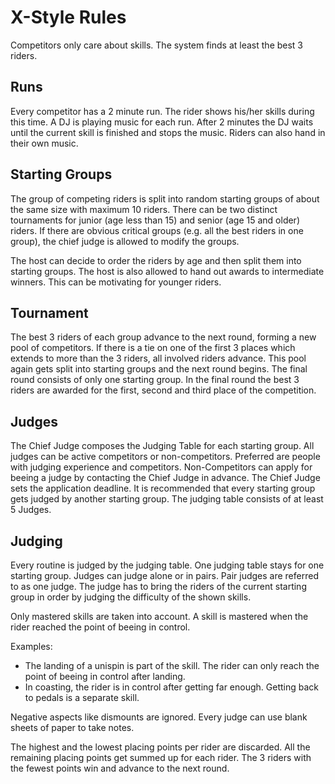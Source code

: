 # X-Style Rules
Competitors only care about skills.
The system finds at least the best 3 riders.

## Runs
Every competitor has a 2 minute run.
The rider shows his/her skills during this time.
A DJ is playing music for each run.
After 2 minutes the DJ waits until the current skill is finished and stops the music. 
Riders can also hand in their own music.

## Starting Groups
The group of competing riders is split into random starting groups of about the same size with maximum 10 riders.
There can be two distinct tournaments for junior (age less than 15) and senior (age 15 and older) riders.
If there are obvious critical groups (e.g. all the best riders in one group), the chief judge is allowed to modify the groups.

The host can decide to order the riders by age and then split them into starting groups.
The host is also allowed to hand out awards to intermediate winners.
This can be motivating for younger riders.

## Tournament
The best 3 riders of each group advance to the next round, forming a new pool of competitors.
If there is a tie on one of the first 3 places which extends to more than the 3 riders, all involved riders advance.
This pool again gets split into starting groups and the next round begins.
The final round consists of only one starting group.
In the final round the best 3 riders are awarded for the first, second and third place of the competition.

## Judges
The Chief Judge composes the Judging Table for each starting group.
All judges can be active competitors or non-competitors.
Preferred are people with judging experience and competitors.
Non-Competitors can apply for beeing a judge by contacting the Chief Judge in advance.
The Chief Judge sets the application deadline.
It is recommended that every starting group gets judged by another starting group.
The judging table consists of at least 5 Judges.

## Judging
Every routine is judged by the judging table.
One judging table stays for one starting group.
Judges can judge alone or in pairs.
Pair judges are referred to as one judge.
The judge has to bring the riders of the current starting group in order by judging the difficulty of the shown skills.

Only mastered skills are taken into account.
A skill is mastered when the rider reached the point of beeing in control.

Examples:

* The landing of a unispin is part of the skill. The rider can only reach the point of beeing in control after landing.
* In coasting, the rider is in control after getting far enough. Getting back to pedals is a separate skill.

Negative aspects like dismounts are ignored.
Every judge can use blank sheets of paper to take notes.

The highest and the lowest placing points per rider are discarded.
All the remaining placing points get summed up for each rider.
The 3 riders with the fewest points win and advance to the next round.

